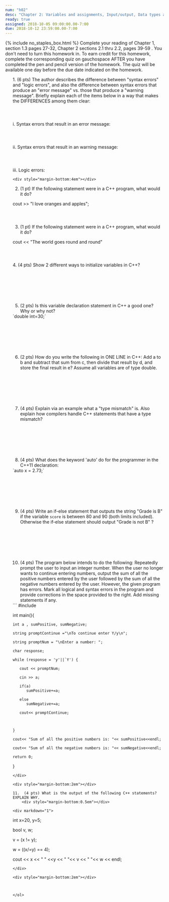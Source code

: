 ```yaml
---
num: "h02"
desc: "Chapter 2: Variables and assignments, Input/output, Data types and expressions, Simple flow control"
ready: true
assigned: 2018-10-05 09:00:00.00-7:00
due: 2018-10-12 23:59:00.00-7:00
---
```

{% include no_staples_box.html %}
Complete your reading of Chapter 1, section 1.3 pages 27-32, Chapter 2 sections 2.1 thru 2.2, pages 39-59 . You don't need to turn this homework in. To earn credit for this homework, complete the corresponding quiz on gauchospace AFTER you have completed the pen and pencil version of the homework. The quiz will be available one day before the due date indicated on the homework.

<ol markdown="1">
1. (6 pts) The author describes the difference between "syntax errors" and "logic errors", and also the difference between syntax errors that produce an "error message" vs. those that produce a "warning message".  Briefly explain each of the items below in a way that makes the DIFFERENCES among them clear:
    <div style="margin-bottom:4em"></div>

  i. Syntax errors that result in an error message:
    <div style="margin-bottom:4em"></div>
  ii. Syntax errors that result in an warning message:
    <div style="margin-bottom:4em"></div>
  iii. Logic errors:

    <div style="margin-bottom:4em"></div>

2.	(1 pt) If the following statement were in a C++ program, what would it do?  
    <div style="margin-bottom:0.5em"></div>
cout >> "I love oranges and apples";

  <div style="margin-bottom:4em"></div>

3.	(1 pt) If the following statement were in a C++ program, what would it do?
  <div style="margin-bottom:1em"></div>
cout << "The world goes round and round"
  <div style="margin-bottom:4em"></div>

<div class="pagebreak"></div>
<div style="margin-bottom:4em"></div>
4.  (4 pts) Show 2 different ways to initialize variables in C++?
  <div style="margin-bottom:8em"></div>

5.  (2 pts) Is this variable declaration statement in C++ a good one? Why or why not?
<div markdown="1">
`double int=30;`
</div>
  <div style="margin-bottom:8em"></div>

6.  (2 pts) How do you write the following in ONE LINE in C++: Add a to b and subtract that sum from c, then divide that result by d, and store the final result in e? Assume all variables are of type double.
  <div style="margin-bottom:8em"></div>


7.  (4 pts) Explain via an example what a "type mismatch" is. Also explain how compilers handle C++ statements that have a type mismatch?

  <div style="margin-bottom:8em"></div>

8.  (4 pts) What does the keyword 'auto' do for the programmer in the C++11 declaration:
<div markdown="1">
  `auto x = 2.73;`
</div>
<div style="margin-bottom:8em"></div>

9. (4 pts) Write an if-else statement that outputs the string "Grade is B" if the variable `score` is between 80 and 90 (both limits included). Otherwise the if-else statement should output "Grade is not B" ?
<div style="margin-bottom:8em"></div>

<div class="pagebreak"></div>
<div style="margin-bottom:4em"></div>

10.  (4 pts) The program below intends to do the following: Repeatedly prompt the user to input an integer number. When the user no longer wants to continue entering numbers, output the sum of all the positive numbers entered by the user followed by the sum of all the negative numbers entered by the user. However, the given program has errors. Mark all logical and syntax errors in the program and provide corrections in the space provided to the right. Add missing statements if any.

<div markdown="1">
```
#include <iostream>

int main(){

    int a , sumPositive, sumNegative;

    string promptContinue ="\nTo continue enter Y/y\n";

    string promptNum = "\nEnter a number: ";

    char response;

    while (response = 'y'||`Y') {

       cout << promptNum;

       cin >> a;

       if(a)
          sumPositive+=a;

       else
          sumNegative+=a;

       cout<< promptContinue;



    }

    cout<< "Sum of all the positive numbers is: "<< sumPositive<<endl;

    cout<< "Sum of all the negative numbers is: "<< sumNegative<<endl;

    return 0;
}
```
</div>

<div style="margin-bottom:2em"></div>

11.  (4 pts) What is the output of the following C++ statements? EXPLAIN WHY.
    <div style="margin-bottom:0.5em"></div>

<div markdown="1">

```
int x=20, y=5;

bool v, w;

v = (x != y);

w = ((x/=y) == 4);

cout << x << " " <<y << " "<< v << " "<< w << endl;

```
</div>

<div style="margin-bottom:2em"></div>



</ol>

